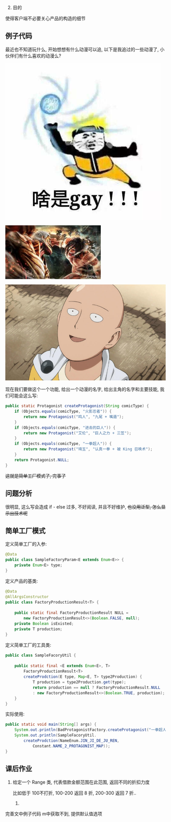 2. 目的

使得客户端不必要关心产品的构造的细节

## 例子代码

最近也不知道玩什么, 开始想想有什么动漫可以追, 以下是我追过的一些动漫了, 小伙伴们有什么喜欢的动漫么?

![](/assets/2019113001.png)

![](/assets/2019113002.png)

![](/assets/2019113004.png)

现在我们要做这个一个功能, 给出一个动漫的名字, 给出主角的名字和主要技能, 我们可能会这么写:

```java
public static Protagonist createProtagonist(String comicType) {
    if (Objects.equals(comicType, "火影忍者")) {
        return new Protagonist("鸣人", "九尾 + 嘴遁");
    }
    if (Objects.equals(comicType, "进击的巨人")) {
        return new Protagonist("艾伦", "巨人之力 + 三笠");
    }
    if (Objects.equals(comicType, "一拳超人")) {
        return new Protagonist("琦玉", "认真一拳 + 被 King 召唤术");
    }
    return Protagonist.NULL;
}
```

~~这就是简单工厂模式了, 完事了~~

## 问题分析

很明显, 这么写会造成 if - else 过多, 不好阅读, 并且不好维护, ~~也没用泛型, 怎么显示出技术呢~~

## 简单工厂模式

定义简单工厂的入参:

```java
@Data
public class SampleFactoryParam<E extends Enum<E>> {
    private Enum<E> type;
}
```

定义产品的基类:

```java
@Data
@AllArgsConstructor
public class FactoryProductionResult<T> {

    public static final FactoryProductionResult NULL = 
        new FactoryProductionResult<>(Boolean.FALSE, null);
    private Boolean isExisted;
    private T production;
}
```

定义简单工厂的工具类:

```java
public class SampleFacoryUtil {

    public static final <E extends Enum<E>, T>
        FactoryProductionResult<T> 
        createProdction(E type, Map<E, T> type2Production) {
            T production = type2Production.get(type);
            return production == null ? FactoryProductionResult.NULL 
            : new FactoryProductionResult<>(Boolean.TRUE, production);
    }
}
```

实际使用:

```java
public static void main(String[] args) {
    System.out.println(BadProtagonistFactory.createProtagonist("一拳超人"));
    System.out.println(SampleFacoryUtil.
        createProdction(NameEnum.JIN_JI_DE_JU_REN, 
            Constant.NAME_2_PROTAGONIST_MAP));
}
```

## 课后作业

1. 给定一个 Range 类, 代表借款金额范围在此范围, 返回不同的折扣力度

   比如低于 100不打折, 100-200 返回 8 折, 200-300 返回 7 折..

   1. 

完善文中例子代码 m中获取不到, 提供默认值选项

